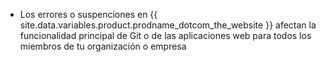 <ul><li>Los errores o suspenciones en {{ site.data.variables.product.prodname_dotcom_the_website }} afectan la funcionalidad principal de Git o de las aplicaciones web para todos los miembros de tu organización o empresa</li></ul>